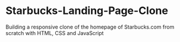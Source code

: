 # Starbucks-Landing-Page-Clone
Building a responsive clone of the homepage of Starbucks.com from scratch with HTML, CSS and JavaScript
